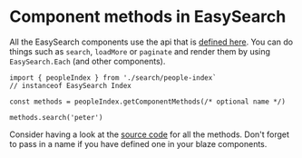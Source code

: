 # Component methods in EasySearch

All the EasySearch components use the api that is [defined here](https://github.com/matteodem/meteor-easy-search/blob/master/packages/easysearch:components/lib/component-methods.js#L1). You can do
things such as `search`, `loadMore` or `paginate` and render them by using `EasySearch.Each` (and other components).

```
import { peopleIndex } from './search/people-index`
// instanceof EasySearch Index

const methods = peopleIndex.getComponentMethods(/* optional name */)

methods.search('peter')
```

Consider having a look at the [source code](https://github.com/matteodem/meteor-easy-search/blob/master/packages/easysearch:components/lib/component-methods.js#L1) for all the methods.
Don't forget to pass in a name if you have defined one in your blaze components.
